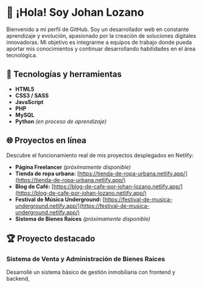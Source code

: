 # 👋 ¡Hola! Soy Johan Lozano

Bienvenido a mi perfil de GitHub. Soy un desarrollador web en constante aprendizaje y evolución, apasionado por la creación de soluciones digitales innovadoras. Mi objetivo es integrarme a equipos de trabajo donde pueda aportar mis conocimientos y continuar desarrollando habilidades en el área tecnológica.

## 🚀 Tecnologías y herramientas

- **HTML5**
- **CSS3 / SASS**
- **JavaScript**
- **PHP**
- **MySQL**
- **Python** *(en proceso de aprendizaje)*

## 🌐 Proyectos en línea

Descubre el funcionamiento real de mis proyectos desplegados en Netlify:

- **Página Freelancer** *(próximamente disponible)*
- **Tienda de ropa urbana:** [https://tienda-de-ropa-urbana.netlify.app/](https://tienda-de-ropa-urbana.netlify.app/)
- **Blog de Café:** [https://blog-de-cafe-por-johan-lozano.netlify.app/](https://blog-de-cafe-por-johan-lozano.netlify.app/)
- **Festival de Música Underground:** [https://festival-de-musica-underground.netlify.app/](https://festival-de-musica-underground.netlify.app/)
- **Sistema de Bienes Raíces** *(próximamente disponible)*

## 🏆 Proyecto destacado

### Sistema de Venta y Administración de Bienes Raíces

Desarrollé un sistema básico de gestión inmobiliaria con frontend y backend,
